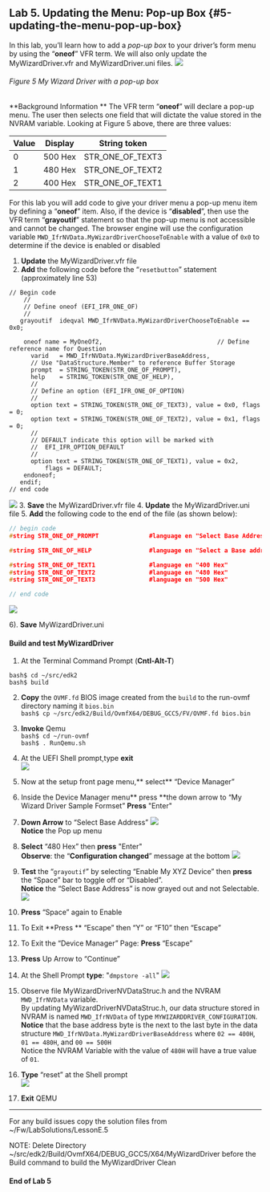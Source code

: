 <!--- @file
 file

Copyright (c) 2018, Intel Corporation. All rights reserved.<BR>

Redistribution and use in source (original document form) and 'compiled'
forms (converted to PDF, epub, HTML and other formats) with or without
modification, are permitted provided that the following conditions are met:

1) Redistributions of source code (original document form) must retain the
above copyright notice, this list of conditions and the following
disclaimer as the first lines of this file unmodified.

2) Redistributions in compiled form (transformed to other DTDs, converted to
PDF, epub, HTML and other formats) must reproduce the above copyright
notice, this list of conditions and the following disclaimer in the
documentation and/or other materials provided with the distribution.

THIS DOCUMENTATION IS PROVIDED BY TIANOCORE PROJECT "AS IS" AND ANY EXPRESS OR
IMPLIED WARRANTIES, INCLUDING, BUT NOT LIMITED TO, THE IMPLIED WARRANTIES OF
MERCHANTABILITY AND FITNESS FOR A PARTICULAR PURPOSE ARE DISCLAIMED. IN NO
EVENT SHALL TIANOCORE PROJECT BE LIABLE FOR ANY DIRECT, INDIRECT, INCIDENTAL,
SPECIAL, EXEMPLARY, OR CONSEQUENTIAL DAMAGES (INCLUDING, BUT NOT LIMITED TO,
PROCUREMENT OF SUBSTITUTE GOODS OR SERVICES; LOSS OF USE, DATA, OR PROFITS;
OR BUSINESS INTERRUPTION) HOWEVER CAUSED AND ON ANY THEORY OF LIABILITY,
WHETHER IN CONTRACT, STRICT LIABILITY, OR TORT (INCLUDING NEGLIGENCE OR
OTHERWISE) ARISING IN ANY WAY OUT OF THE USE OF THIS DOCUMENTATION, EVEN IF
ADVISED OF THE POSSIBILITY OF SUCH DAMAGE.

-->
## Lab 5\. Updating the Menu: Pop-up Box {#5-updating-the-menu-pop-up-box}

In this lab, you’ll learn how to add a _pop-up box_ to your driver’s form menu by using the “**oneof**” VFR term. We will also only update the MyWizardDriver.vfr and MyWizardDriver.uni files.
![](/media/image52.png)
###### Figure 5 My Wizard Driver with a pop-up box

**Background Information **
The VFR term “**oneof**” will declare a pop-up menu. The user then selects one field that will dictate the value stored in the NVRAM variable.  Looking at Figure 5 above, there are three values:

| Value | Display | String token |
| --- | --- | --- |
| 0 | 500 Hex | STR\_ONE\_OF\_TEXT3 |
| 1 | 480 Hex | STR\_ONE\_OF\_TEXT2 |
| 2 | 400 Hex | STR\_ONE\_OF\_TEXT1 |

For this lab you will add code to give your driver menu a pop-up menu item by defining a “**oneof**” item.  Also, if the device is “**disabled**”, then use the VFR term “**grayoutif**” statement so that the pop-up menu is not accessible and cannot be changed.  The browser engine will use the configuration variable `MWD_IfrNVData.MyWizardDriverChooseToEnable` with a value of  `0x0` to determine if the device is enabled or disabled


1. **Update** the MyWizardDriver.vfr file 
2.  **Add** the following code before the “`resetbutton`” statement (approximately line 53) 
```
// Begin code
    //
    // Define oneof (EFI_IFR_ONE_OF)
    //
   grayoutif  ideqval MWD_IfrNVData.MyWizardDriverChooseToEnable == 0x0;

    oneof name = MyOneOf2,                                // Define reference name for Question
      varid   = MWD_IfrNVData.MyWizardDriverBaseAddress, 
      // Use "DataStructure.Member" to reference Buffer Storage
      prompt  = STRING_TOKEN(STR_ONE_OF_PROMPT),
      help    = STRING_TOKEN(STR_ONE_OF_HELP),
      //
      // Define an option (EFI_IFR_ONE_OF_OPTION)
      //
      option text = STRING_TOKEN(STR_ONE_OF_TEXT3), value = 0x0, flags = 0;
      option text = STRING_TOKEN(STR_ONE_OF_TEXT2), value = 0x1, flags = 0;
      //
      // DEFAULT indicate this option will be marked with  
      //  EFI_IFR_OPTION_DEFAULT
      //
      option text = STRING_TOKEN(STR_ONE_OF_TEXT1), value = 0x2, 
          flags = DEFAULT;
    endoneof;
   endif;
// end code
```
![](/media/image53.png)
3. **Save** the MyWizardDriver.vfr file 
4. **Update** the MyWizardDriver.uni file 
5. **Add** the following code to the end of the file (as shown below):

```c
// begin code
#string STR_ONE_OF_PROMPT              #language en "Select Base Address"

#string STR_ONE_OF_HELP                #language en "Select a Base address of 400, 480 or 500 Hex.  Values 0,1 or 2(default) is stored in the NVRAM Data" 

#string STR_ONE_OF_TEXT1               #language en "400 Hex"
#string STR_ONE_OF_TEXT2               #language en "480 Hex"
#string STR_ONE_OF_TEXT3               #language en "500 Hex"

// end code
```
![](/media/image54.png)<br>

6). **Save** MyWizardDriver.uni 


#### Build and test MyWizardDriver

1.  At the Terminal Command Prompt (**Cntl-Alt-T**)
```
bash$ cd ~/src/edk2
bash$ build
```
2. **Copy** the `OVMF.fd` BIOS image created from the `build` to the run-ovmf directory naming it `bios.bin` <br>
   `bash$ cp ~/src/edk2/Build/OvmfX64/DEBUG_GCC5/FV/OVMF.fd bios.bin`  <br>

3. **Invoke** Qemu <br>
 `bash$ cd ~/run-ovmf`<br>
 `bash$ . RunQemu.sh `<br>

4. At the UEFI Shell prompt,type **exit**<br>
![](/media/image46.png)
5. Now at the setup front page menu,** select** “Device Manager”
6. Inside the Device Manager menu** press **the down arrow to “My Wizard Driver Sample Formset” **Press** "Enter"
7. **Down Arrow** to “Select Base Address”
![](/media/image55.png)<br>
**Notice** the Pop up menu 
8. **Select** “480 Hex” then **press** "Enter"<br>
**Observe**: the “**Configuration changed**” message at the bottom
![](/media/image56.png)
9. **Test** the “`grayoutif`” by selecting “Enable My XYZ Device” then **press** the “Space” bar to toggle off or “Disabled”.<br>
**Notice** the “Select Base Address” is now grayed out and not Selectable. 
![](/media/image57.png) 
10. **Press** “Space” again to Enable
11. To Exit **Press ** “Escape” then “Y” or “F10” then “Escape”
12. To Exit the “Device Manager” Page: **Press** “Escape”
13. **Press** Up Arrow to “Continue”
14. At the Shell Prompt **type**: "`dmpstore -all`"
![](/assets/image58-59.JPG)
15. Observe file MyWizardDriverNVDataStruc.h and the NVRAM `MWD_IfrNVData` variable. <br>
By updating MyWizardDriverNVDataStruc.h, our data structure stored in NVRAM is named `MWD_IfrNVData` of type `MYWIZARDDRIVER_CONFIGURATION`.<BR>
**Notice** that the base address byte is the next to the last byte in the data structure `MWD_IfrNVData.MyWizardDriverBaseAddress` where `02 == 400H`, `01 == 480H`, and `00 == 500H` <br>
Notice the NVRAM Variable with the value of `480H` will have a true value of `01`.
16. **Type** “reset” at the Shell prompt <br>
![](/media/image97.png)
17. **Exit** QEMU

---
For any build issues copy the solution files from ~/Fw/LabSolutions/LessonE.5

NOTE: Delete Directory ~/src/edk2/Build/OvmfX64/DEBUG_GCC5/X64/MyWizardDriver before the Build command to build the MyWizardDriver Clean


#### End of Lab 5
